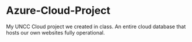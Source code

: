 # Azure-Cloud-Project
My UNCC Cloud project we created in class. An entire cloud database that hosts our own websites fully operational.
